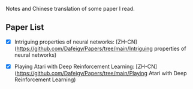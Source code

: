 Notes and Chinese translation of some paper I read.

## Paper List

- [x] Intriguing properties of neural networks: [ZH-CN](https://github.com/Dafeigy/Papers/tree/main/Intriguing properties of neural networks)

- [x] Playing Atari with Deep Reinforcement Learning: [ZH-CN](https://github.com/Dafeigy/Papers/tree/main/Playing Atari with Deep Reinforcement Learning)
